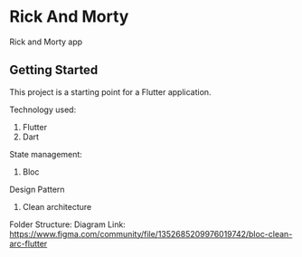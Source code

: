 # Rick And Morty

Rick and Morty app

## Getting Started

This project is a starting point for a Flutter application.

Technology used:
1. Flutter
2. Dart

State management:
1. Bloc


Design Pattern
1. Clean architecture

Folder Structure:
Diagram Link: https://www.figma.com/community/file/1352685209976019742/bloc-clean-arc-flutter


